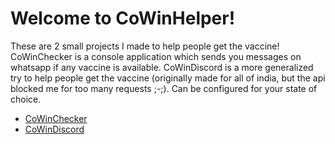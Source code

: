 # Welcome to CoWinHelper!

These are 2 small projects I made  to help people get the vaccine! 
CoWinChecker is a console application which sends you messages on whatsapp if any vaccine is available.
CoWinDiscord is a more generalized try to help people get the vaccine (originally made for all of india, but the api blocked me for too many requests ;-;). Can be configured for your state of choice.

- [CoWinChecker](/src/CowinChecker/)
- [CoWinDiscord](/src/CoWinDiscord/)
